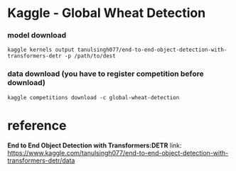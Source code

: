 # Kaggle - Global Wheat Detection


### model download
`kaggle kernels output tanulsingh077/end-to-end-object-detection-with-transformers-detr -p /path/to/dest`

### data download (you have to register competition before download)
`kaggle competitions download -c global-wheat-detection`

# reference
__End to End Object Detection with Transformers:DETR__
link: https://www.kaggle.com/tanulsingh077/end-to-end-object-detection-with-transformers-detr/data